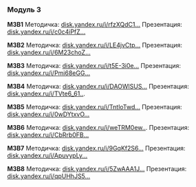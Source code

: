 ### Модуль 3

**М3В1**
Методичка: [disk.yandex.ru/i/rfzXQdC1...](https://disk.yandex.ru/i/rfzXQdC1dnZsRw)
Презентация: [disk.yandex.ru/i/c0c4iPfZ...](https://disk.yandex.ru/i/c0c4iPfZMtiOhw)

**М3В2**
Методичка: [disk.yandex.ru/i/LE4jvCtp...](https://disk.yandex.ru/i/LE4jvCtpZjXhfw)
Презентация: [disk.yandex.ru/i/6M23choZ...](https://disk.yandex.ru/i/6M23choZwISeag)

**М3В3**
Методичка: [disk.yandex.ru/i/t5E-3i0e...](https://disk.yandex.ru/i/t5E-3i0eNmJ-FA)
Презентация: [disk.yandex.ru/i/Pmi68eGG...](https://disk.yandex.ru/i/Pmi68eGG7hU3SQ)

**М3В4**
Методичка: [disk.yandex.ru/i/DAOWlSUS...](https://disk.yandex.ru/i/DAOWlSUSUmlQpQ)
Презентация: [disk.yandex.ru/i/TVte6_61..](https://disk.yandex.ru/i/TVte6_61-PkvkQ).

**М3В5**
Методичка: [disk.yandex.ru/i/TntloTwd...](https://disk.yandex.ru/i/TntloTwdxvTsMQ)
Презентация: [disk.yandex.ru/i/0wDYtxvO...](https://disk.yandex.ru/i/0wDYtxvOpUMkoA)

**М3В6**
Методичка: [disk.yandex.ru/i/weTRM0ew..](https://disk.yandex.ru/i/weTRM0ewtU9cYg).
Презентация: [disk.yandex.ru/i/CbRrb0FB...](https://disk.yandex.ru/i/CbRrb0FBzF7B_w)

**М3В7**
Методичка: [disk.yandex.ru/i/9GqKf2S6...](https://disk.yandex.ru/i/9GqKf2S62vmYDw)
Презентация: [disk.yandex.ru/i/ApuvypLy...](https://disk.yandex.ru/i/ApuvypLyDxKsVA)

**М3В8**
Методичка: [disk.yandex.ru/i/5ZwAAA1J...](https://disk.yandex.ru/i/5ZwAAA1JFg76iQ)
Презентация: [disk.yandex.ru/i/qpUHhJS5...](https://disk.yandex.ru/i/qpUHhJS5KbZQ6Q)

